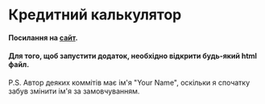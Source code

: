 # Кредитний калькулятор

#### Посилання на [сайт](https://ufobeliever.github.io/bank-application.github.io/manage.html).
#### Для того, щоб запустити додаток, необхідно відкрити будь-який html файл.


P.S. Автор деяких коммітів має ім'я "Your Name", оскільки я спочатку забув змінити  ім'я за замовчуванням.
